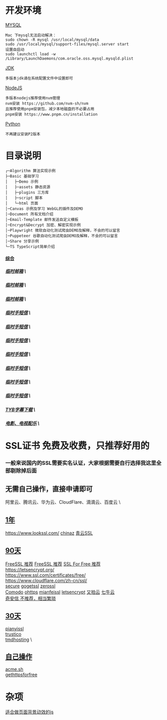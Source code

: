 # 开发环境
[MYSQL](https://dev.mysql.com/downloads/mysql/)
```text
Mac 下mysql无法启动解决：
sudo chown -R mysql /usr/local/mysql/data
sudo /usr/local/mysql/support-files/mysql.server start
设置自启动
sudo launchctl load -w /Library/LaunchDaemons/com.oracle.oss.mysql.mysqld.plist
```
[JDK](https://www.oracle.com/cn/java/technologies/downloads/)
```text
多版本jdk请在系统配置文件中设置即可
```
[NodeJS](https://nodejs.org/en/download/)
```text
多版本nodejs推荐使用nvm管理
nvm安装 https://github.com/nvm-sh/nvm
且推荐使用pnpm安装包，减少本地磁盘的不必要占用
pnpm安装 https://www.pnpm.cn/installation
```
[Python](https://www.python.org/downloads/)
```text
不再建议安装P2版本
```

# 目录说明
```<!-- markdownlint-capture -->
┌─Algorithm 算法实现示例
├─Basic 基础学习
│   ├─Demo 示例
│   ├─assets 静态资源
│   ├─plugins 三方库
│   ├─script 脚本
│   └─html 页面
│─Canvas 示例及学习 WebGL的插件及DEMO
│─Document 所有文档介绍
│─Email-Template 邮件发送自定义模板
│─Encrypt&Decrypt 加密、解密实现示例
│─Playwright 微软自动化测试爬虫DEMO及解释，不会的可以留言
│─Puppeteer 谷歌自动化测试爬虫DEMO及解释，不会的可以留言
│─Share 分享示例
└─TS TypeScript简单介绍
```
#### [综合](https://iyideng.vip/welfare/lookssl-com.html)
##### [临时邮箱](https://www.linshi-email.com/) \
##### [临时邮箱](https://temp-mail.org/) \
##### [临时邮箱](https://www.guerrillamail.com/) \

##### [临时手短信](https://www.storytrain.info/) \
##### [临时手短信](https://yunduanxin.net/) \
##### [临时手短信](https://www.supercloudsms.com/zh/) \
##### [临时手短信](https://www.yunjiema.top/zh/) \
##### [临时手短信](https://www.yunduanxin.xyz/zh/) \
##### [临时手短信](https://www.free-sms-receive.com/zh/) \
##### [临时手短信](https://www.sms-receive-online.com/) \

##### [TYB字幕下载](https://addyoutube.com/) \
##### [电影、电视配乐](https://www.tunefind.com/) \

# SSL证书 免费及收费，只推荐好用的
### 一般来说国内的SSL需要实名认证，大家根据需要自行选择我这里全部剔除掉后面
## 无需自己操作，直接申请即可
阿里云、腾讯云、华为云、CloudFlare、滴滴云、百度云 \
## [1年]()
https://www.lookssl.com/
[chinaz](http://aq.chinaz.com/SSL)
[青云SSL](https://www.qingcloud.com/pricing#/SSLCertificate)
## [90天]()
[FreeSSL 推荐](https://freessl.org/)
[FreeSSL 推荐](https://freessl.cn/)
[SSL For Free 推荐](https://www.sslforfree.com/) \
https://letsencrypt.org/ \
https://www.ssl.com/certificates/free/ \
https://www.cloudflare.com/zh-cn/ssl/ \
[secure](https://secure.ssl.com/certificates/free/buy)
[gogetssl](https://www.gogetssl.com/sslcerts/free-ssl/)
[zerossl](https://zerossl.com/) \
[Comodo](https://www.sslchaoshi.com/ssl/brand/5)
[ohttps](https://ohttps.com/)
[mianfeissl](https://www.mianfeissl.com/)
[letsencrypt](https://letsencrypt.osfipin.com/)
[又拍云](https://www.upyun.com/products/ssl)
[七牛云 ](https://www.qiniu.com/products/ssl) \
[奇安信 不推荐，相当繁琐](https://wangzhan.qianxin.com/)
## [30天]()
[pianyissl](https://www.pianyissl.com/) \
[trustico](https://www.trustico.com.hk/dv/comodo/trial/free-comodo-trial-certificate.php) \
[tmdhosting](https://www.tmdhosting.com/ssl-certificates.html) \
## [自己操作]()
[acme.sh](https://github.com/acmesh-official/acme.sh) \
[gethttpsforfree](https://gethttpsforfree.com/)

# 杂项
[适合做页面背景动效的js](http://paperjs.org/)
